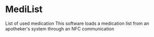# MediList
List of used medication
This software loads a medication list from an apotheker's system through an NFC communication
